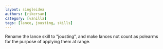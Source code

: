 ```yaml
---
layout: singleidea
authors: [rikersan]
category: [vanilla]
tags: [lance, jousting, skills]
---
```

Rename the lance skill to "jousting", and make lances not count as polearms for the purpose of applying them at range.

